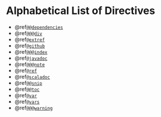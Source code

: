 # Alphabetical List of Directives

 * @ref[`@@dependencies`](dependencies.md)
 * @ref[`@@@div`](css-friendliness.md#div)
 * @ref[`@extref`](linking.md#extref-directive)
 * @ref[`@github`](linking.md#github-directive)
 * @ref[`@@@index`](organizing-pages.md#index-container)
 * @ref[`@javadoc`](linking.md#javadoc)
 * @ref[`@@@note`](callouts.md#note-callout)
 * @ref[`@ref`](linking.md#ref-link)
 * @ref[`@scaladoc`](linking.md#scaladoc)
 * @ref[`@@snip`](snippets.md)
 * @ref[`@@toc`](organizing-pages.md#toc-block)
 * @ref[`@var`](vars.md#var)
 * @ref[`@vars`](vars.md#vars)
 * @ref[`@@@warning`](callouts.md#warning-callout)
